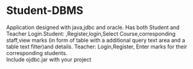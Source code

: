 # Student-DBMS
Application designed with java,jdbc and oracle. Has both Student and Teacher Login.Student: ,Register,login,Select Course,corresponding staff,view marks (in form of table with a additional query text area and a table text filter)and details. Teacher: Login,Register, Enter marks for their corresponding students.  
Include ojdbc.jar with your project
